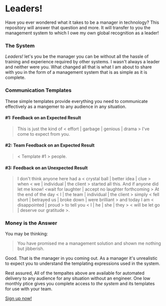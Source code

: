 # Leaders!

Have you ever wondered what it takes to be a manager in technology? This repository
will answer that question and more. It will transfer to you the management system
to which I owe my own global recognition as a leader!

### The System
*Leaders!* let's you be the manager you can be without all the hassle of 
training and experience required by other systems. I wasn't always a leader 
and neither were you. What changed all that is what I am about to share 
with you in the form of a management system that is as simple as it is complete.

### Communication Templates
These simple templates provide everything you need to communicate effectively 
as a mangemer to any audience in any situation.
#### #1: Feedback on an Expected Result 
> This is just the kind of < effort | garbage | genious | drama > I've come to expect from you.
#### #2: Team Feedback on an Expected Result 
> < Template #1 > people.
#### #3: Feedback on an Unexpected Result
> I don't think anyone here had a < crystal ball | better idea | clue > when 
< we | individual | the client > started all this. And if anyone did let me know! 
<wait for laughter | accept no laughter forthcoming >
At the end of the day < I | the team | individual | the client >
simply < fell short | betrayed us | broke down | were brilliant > 
and today I am < disappointed | proud > to tell you 
< I | he | she | they > < will be let go | deserve our gratitude >. 

### Money is the Answer
You may be thinking: 

> You have promised me a management solution and shown me nothing but jibberish.

Good. That is the manager in you coming out. As a manager it's unrealistic 
to expect you to understand the templating expressions used in the system. 

Rest assured, All of the tempaltes above are available for automated delivery to
any audience for any situation without an engineer. One low monthly ptice gives you
complete access to *the system* and its templates for use with your team.

[Sign up now!](https://whistleblower.oxebridge.com/pallandra/)